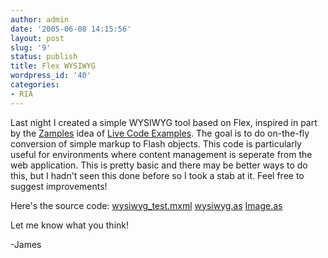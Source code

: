 ```yaml
---
author: admin
date: '2005-06-08 14:15:56'
layout: post
slug: '9'
status: publish
title: Flex WYSIWYG
wordpress_id: '40'
categories:
- RIA
---
```


Last night I created a simple WYSIWYG tool based on Flex, inspired in part by
the [Zamples](http://www.zamples.com/) idea of [Live Code
Examples](http://zamples.com/JspExplorer/samples/index.jsp). The goal is to do
on-the-fly conversion of simple markup to Flash objects. This code is
particularly useful for environments where content management is seperate from
the web application. This is pretty basic and there may be better ways to do
this, but I hadn't seen this done before so I took a stab at it. Feel free to
suggest improvements!

Here's the source code:
[wysiwyg_test.mxml](http://www.cayambe.com/wysiwyg/wysiwyg_test.mxml)
[wysiwyg.as](http://www.cayambe.com/wysiwyg/wysiwyg.as)
[Image.as](http://www.cayambe.com/wysiwyg/Image.as)

Let me know what you think!

-James

